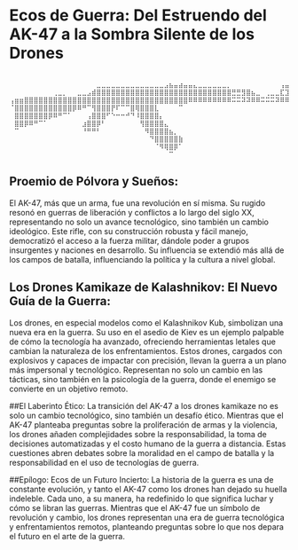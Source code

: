 # Ecos de Guerra: Del Estruendo del AK-47 a la Sombra Silente de los Drones
```

⠀⠀⠀⠀⠀⠀⠀⠀⠀⠀⠀⠀⠀⠀⠀⠀⠀⠀⣀⣀⣀⣀⣀⣀⣀⣀⣀⣀⣀⣀⣀⣀⣠⣦⣤⣴⣤⣤⣄⣀⣀⣀⣀⣀⣀⡀⠀⠀⠀⠀⠀⠀⠀⠀⠀⠀⢠⣤⠀
⠀⠀⠀⠀⠀⠀⠀⠀⠀⢀⣀⡀⠀⠀⣀⣀⣠⣾⣿⣿⣿⣿⣿⣿⣿⣿⣿⣿⣿⣿⣿⣿⣿⣿⣿⣿⣿⣿⣿⣿⣿⣿⣿⣿⣿⣿⣛⣛⣻⣿⣦⣀⠀⢀⣀⣀⣏⣹⠀
⢠⣶⣶⣿⣿⣿⣿⣿⣿⣿⣿⣿⣿⣿⣿⣿⣿⣿⣿⣿⣿⣿⣿⣿⣿⣿⣿⣿⣿⣿⣿⣿⣿⣿⣿⣿⣿⠿⠿⠿⠿⠿⠿⠿⠿⠿⠭⠭⠽⠽⠿⠿⠭⠭⠭⠽⠿⠿⠛
⠈⣿⣿⣿⣿⣿⣿⣿⣿⣿⣿⣿⣿⡿⠿⠛⠉⢻⣿⣿⣿⡟⠏⠉⠉⣿⢿⣿⣿⣿⣇⠀⠀⠀⠀⠉⠀⠀⠀⠀⠀⠀⠀⠀⠀⠀⠀⠀⠀⠀⠀⠀⠀⠀⠀⠀⠀⠀⠀
⠀⣿⣿⣿⣿⣿⣿⣿⡿⠿⠛⠉⠁⠀⠀⠀⢠⣿⣿⣿⠋⠑⠒⠒⠚⠙⠸⣿⣿⣿⣿⡄⠀⠀⠀⠀⠀⠀⠀⠀⠀⠀⠀⠀⠀⠀⠀⠀⠀⠀⠀⠀⠀⠀⠀⠀⠀⠀⠀
⠀⣿⣿⡿⠿⠛⠉⠁⠀⠀⠀⠀⠀⠀⠀⣰⣿⣿⡿⠃⠀⠀⠀⠀⠀⠀⠀⢻⣿⣿⣿⣿⣄⠀⠀⠀⠀⠀⠀⠀⠀⠀⠀⠀⠀⠀⠀⠀⠀⠀⠀⠀⠀⠀⠀⠀⠀⠀⠀
⠀⠉⠀⠀⠀⠀⠀⠀⠀⠀⠀⠀⠀⠀⠀⠘⠛⠛⠃⠀⠀⠀⠀⠀⠀⠀⠀⠀⠻⣿⣿⣿⣿⣦⡀⠀⠀⠀⠀⠀⠀⠀⠀⠀⠀⠀⠀⠀⠀⠀⠀⠀⠀⠀⠀⠀⠀⠀⠀
⠀⠀⠀⠀⠀⠀⠀⠀⠀⠀⠀⠀⠀⠀⠀⠀⠀⠀⠀⠀⠀⠀⠀⠀⠀⠀⠀⠀⠀⠙⣿⣿⣿⣿⣿⣷⠀⠀⠀⠀⠀⠀⠀⠀⠀⠀⠀⠀⠀⠀⠀⠀⠀⠀⠀⠀⠀⠀⠀
⠀⠀⠀⠀⠀⠀⠀⠀⠀⠀⠀⠀⠀⠀⠀⠀⠀⠀⠀⠀⠀⠀⠀⠀⠀⠀⠀⠀⠀⠀⠈⠻⢿⣿⡿⠁⠀⠀⠀⠀⠀⠀⠀⠀⠀⠀⠀⠀⠀⠀⠀⠀⠀⠀⠀⠀⠀⠀⠀
⠀⠀⠀⠀⠀⠀⠀⠀⠀⠀⠀⠀⠀⠀⠀⠀⠀⠀⠀⠀⠀⠀⠀⠀⠀⠀⠀⠀⠀⠀⠀⠀⠀⠉⠀⠀⠀⠀⠀⠀⠀⠀⠀⠀⠀⠀⠀⠀⠀⠀⠀⠀⠀⠀⠀⠀⠀⠀⠀

```

## Proemio de Pólvora y Sueños:
El AK-47, más que un arma, fue una revolución en sí misma. Su rugido resonó en guerras de liberación y conflictos a lo largo del siglo XX, representando no solo un avance tecnológico, sino también un cambio ideológico. Este rifle, con su construcción robusta y fácil manejo, democratizó el acceso a la fuerza militar, dándole poder a grupos insurgentes y naciones en desarrollo. Su influencia se extendió más allá de los campos de batalla, influenciando la política y la cultura a nivel global.

## Los Drones Kamikaze de Kalashnikov: El Nuevo Guía de la Guerra:
Los drones, en especial modelos como el Kalashnikov Kub, simbolizan una nueva era en la guerra. Su uso en el asedio de Kiev es un ejemplo palpable de cómo la tecnología ha avanzado, ofreciendo herramientas letales que cambian la naturaleza de los enfrentamientos. Estos drones, cargados con explosivos y capaces de impactar con precisión, llevan la guerra a un plano más impersonal y tecnológico. Representan no solo un cambio en las tácticas, sino también en la psicología de la guerra, donde el enemigo se convierte en un objetivo remoto.

##El Laberinto Ético:
La transición del AK-47 a los drones kamikaze no es solo un cambio tecnológico, sino también un desafío ético. Mientras que el AK-47 planteaba preguntas sobre la proliferación de armas y la violencia, los drones añaden complejidades sobre la responsabilidad, la toma de decisiones automatizadas y el costo humano de la guerra a distancia. Estas cuestiones abren debates sobre la moralidad en el campo de batalla y la responsabilidad en el uso de tecnologías de guerra.

##Epílogo: Ecos de un Futuro Incierto:
La historia de la guerra es una de constante evolución, y tanto el AK-47 como los drones han dejado su huella indeleble. Cada uno, a su manera, ha redefinido lo que significa luchar y cómo se libran las guerras. Mientras que el AK-47 fue un símbolo de revolución y cambio, los drones representan una era de guerra tecnológica y enfrentamientos remotos, planteando preguntas sobre lo que nos depara el futuro en el arte de la guerra.

